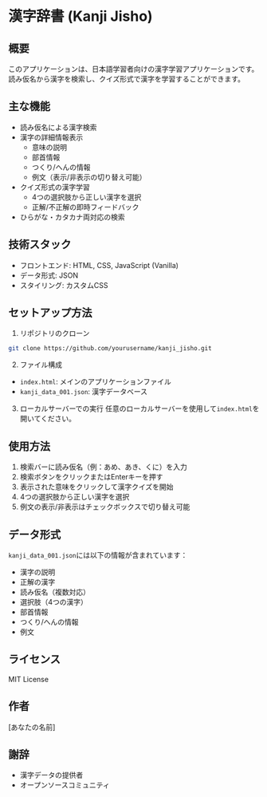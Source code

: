 # 漢字辞書 (Kanji Jisho)

## 概要
このアプリケーションは、日本語学習者向けの漢字学習アプリケーションです。読み仮名から漢字を検索し、クイズ形式で漢字を学習することができます。

## 主な機能
- 読み仮名による漢字検索
- 漢字の詳細情報表示
  - 意味の説明
  - 部首情報
  - つくり/へんの情報
  - 例文（表示/非表示の切り替え可能）
- クイズ形式の漢字学習
  - 4つの選択肢から正しい漢字を選択
  - 正解/不正解の即時フィードバック
- ひらがな・カタカナ両対応の検索

## 技術スタック
- フロントエンド: HTML, CSS, JavaScript (Vanilla)
- データ形式: JSON
- スタイリング: カスタムCSS

## セットアップ方法
1. リポジトリのクローン
```bash
git clone https://github.com/yourusername/kanji_jisho.git
```

2. ファイル構成
- `index.html`: メインのアプリケーションファイル
- `kanji_data_001.json`: 漢字データベース

3. ローカルサーバーでの実行
任意のローカルサーバーを使用して`index.html`を開いてください。

## 使用方法
1. 検索バーに読み仮名（例：あめ、あき、くに）を入力
2. 検索ボタンをクリックまたはEnterキーを押す
3. 表示された意味をクリックして漢字クイズを開始
4. 4つの選択肢から正しい漢字を選択
5. 例文の表示/非表示はチェックボックスで切り替え可能

## データ形式
`kanji_data_001.json`には以下の情報が含まれています：
- 漢字の説明
- 正解の漢字
- 読み仮名（複数対応）
- 選択肢（4つの漢字）
- 部首情報
- つくり/へんの情報
- 例文

## ライセンス
MIT License

## 作者
[あなたの名前]

## 謝辞
- 漢字データの提供者
- オープンソースコミュニティ
